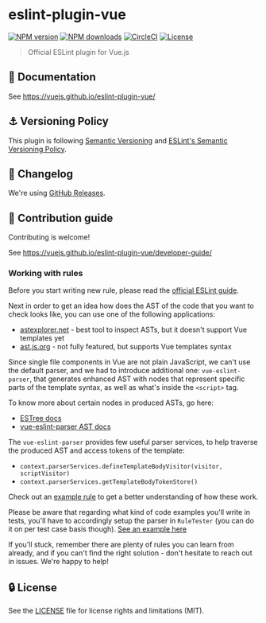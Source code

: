# eslint-plugin-vue

[![NPM version](https://img.shields.io/npm/v/eslint-plugin-vue.svg?style=flat)](https://npmjs.org/package/eslint-plugin-vue)
[![NPM downloads](https://img.shields.io/npm/dm/eslint-plugin-vue.svg?style=flat)](https://npmjs.org/package/eslint-plugin-vue)
[![CircleCI](https://img.shields.io/circleci/project/github/vuejs/eslint-plugin-vue/master.svg?style=flat)](https://circleci.com/gh/vuejs/eslint-plugin-vue)
[![License](https://img.shields.io/github/license/vuejs/eslint-plugin-vue.svg?style=flat)](https://github.com/vuejs/eslint-plugin-vue/blob/master/LICENSE.md)

> Official ESLint plugin for Vue.js

## :book: Documentation

See https://vuejs.github.io/eslint-plugin-vue/

## :anchor: Versioning Policy

This plugin is following [Semantic Versioning](http://semver.org/) and [ESLint's Semantic Versioning Policy](https://github.com/eslint/eslint#semantic-versioning-policy).

## :newspaper: Changelog

We're using [GitHub Releases](https://github.com/vuejs/eslint-plugin-vue/releases).

## :beers: Contribution guide

Contributing is welcome!

See https://vuejs.github.io/eslint-plugin-vue/developer-guide/

### Working with rules

Before you start writing new rule, please read the [official ESLint guide](https://eslint.org/docs/developer-guide/working-with-rules).

Next in order to get an idea how does the AST of the code that you want to check looks like, you can use one of the following applications:
- [astexplorer.net](http://astexplorer.net/) - best tool to inspect ASTs, but it doesn't support Vue templates yet
- [ast.js.org](https://ast.js.org/) - not fully featured, but supports Vue templates syntax

Since single file components in Vue are not plain JavaScript, we can't use the default parser, and we had to introduce additional one: `vue-eslint-parser`, that generates enhanced AST with nodes that represent specific parts of the template syntax, as well as what's inside the `<script>` tag.

To know more about certain nodes in produced ASTs, go here:
- [ESTree docs](https://github.com/estree/estree)
- [vue-eslint-parser AST docs](https://github.com/mysticatea/vue-eslint-parser/blob/master/docs/ast.md)

The `vue-eslint-parser` provides few useful parser services, to help traverse the produced AST and access tokens of the template:
- `context.parserServices.defineTemplateBodyVisitor(visitor, scriptVisitor)`
- `context.parserServices.getTemplateBodyTokenStore()`

Check out an [example rule](https://github.com/vuejs/eslint-plugin-vue/blob/master/lib/rules/mustache-interpolation-spacing.js) to get a better understanding of how these work.

Please be aware that regarding what kind of code examples you'll write in tests, you'll have to accordingly setup the parser in `RuleTester` (you can do it on per test case basis though). [See an example here](https://github.com/vuejs/eslint-plugin-vue/blob/master/tests/lib/rules/attribute-hyphenation.js#L19)

If you'll stuck, remember there are plenty of rules you can learn from already, and if you can't find the right solution - don't hesitate to reach out in issues. We're happy to help!

## :lock: License

See the [LICENSE](LICENSE) file for license rights and limitations (MIT).

